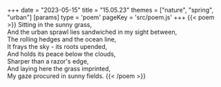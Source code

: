 +++
date = "2023-05-15"
title = "15.05.23"
themes = ["nature", "spring", "urban"]
[params]
  type = 'poem'
  pageKey = 'src/poem.js'
+++
{{< poem >}}
Sitting in the sunny grass,  
And the urban sprawl lies sandwiched in my sight between,  
The rolling hedges and the ocean line,  
It frays the sky - its roots upended,  
And holds its peace below the clouds,  
Sharper than a razor's edge,  
And laying here the grass imprinted,  
My gaze procured in sunny fields.
{{< /poem >}}